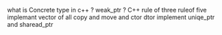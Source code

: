 what is Concrete type in c++ ?
weak_ptr ?
C++ rule of three ruleof five 
implemant vector of all copy and move and ctor dtor
implement uniqe_ptr and sharead_ptr